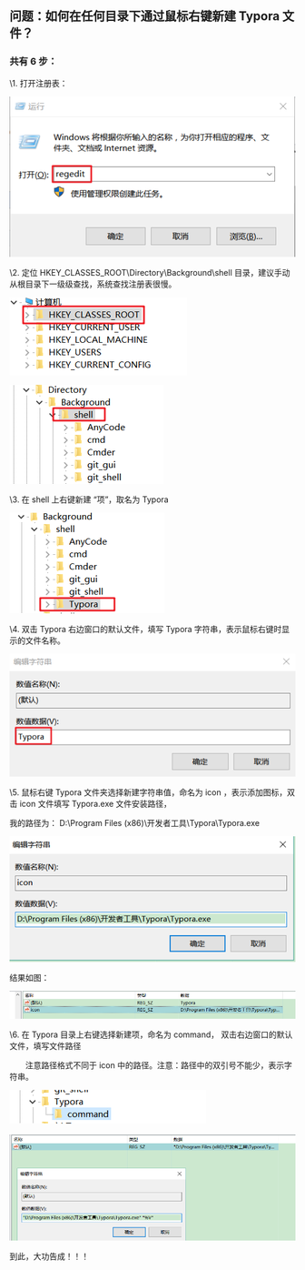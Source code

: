 ## 问题：如何在任何目录下通过鼠标右键新建 Typora 文件？

### 共有 6 步：

 

\1. 打开注册表：

![img](MarkDownImages/%E5%8F%B3%E9%94%AE%E8%8F%9C%E5%8D%95%E8%B0%83%E5%87%BAmarkdown.assets/1231521-20200321125757340-1267166762.png)

 

 

 

\2. 定位 HKEY_CLASSES_ROOT\Directory\Background\shell 目录，建议手动从根目录下一级级查找，系统查找注册表很慢。

![img](MarkDownImages/%E5%8F%B3%E9%94%AE%E8%8F%9C%E5%8D%95%E8%B0%83%E5%87%BAmarkdown.assets/1231521-20200321130243652-1331097503.png)

![img](MarkDownImages/%E5%8F%B3%E9%94%AE%E8%8F%9C%E5%8D%95%E8%B0%83%E5%87%BAmarkdown.assets/1231521-20200321125853583-297056415.png)

 

 

\3. 在 shell 上右键新建 “项”，取名为 Typora

![img](MarkDownImages/%E5%8F%B3%E9%94%AE%E8%8F%9C%E5%8D%95%E8%B0%83%E5%87%BAmarkdown.assets/1231521-20200321130516963-2005396345.png)

 

 

 

\4. 双击 Typora 右边窗口的默认文件，填写 Typora 字符串，表示鼠标右键时显示的文件名称。

![img](MarkDownImages/%E5%8F%B3%E9%94%AE%E8%8F%9C%E5%8D%95%E8%B0%83%E5%87%BAmarkdown.assets/1231521-20200321131247458-1540711534.png)

 

 

\5. 鼠标右键 Typora 文件夹选择新建字符串值，命名为 icon ，表示添加图标，双击 icon 文件填写 Typora.exe 文件安装路径，

  我的路径为： D:\Program Files (x86)\开发者工具\Typora\Typora.exe

![img](MarkDownImages/%E5%8F%B3%E9%94%AE%E8%8F%9C%E5%8D%95%E8%B0%83%E5%87%BAmarkdown.assets/1231521-20200321131617597-1731163840.png)

结果如图：

 

 

 ![img](MarkDownImages/%E5%8F%B3%E9%94%AE%E8%8F%9C%E5%8D%95%E8%B0%83%E5%87%BAmarkdown.assets/1231521-20200321131815619-1118243286.png)

 

 

 

\6. 在 Typora 目录上右键选择新建项，命名为 command， 双击右边窗口的默认文件，填写文件路径

　　注意路径格式不同于 icon 中的路径。注意：路径中的双引号不能少，表示字符串。

![img](MarkDownImages/%E5%8F%B3%E9%94%AE%E8%8F%9C%E5%8D%95%E8%B0%83%E5%87%BAmarkdown.assets/1231521-20200321132221590-256902230.png)

 

 ![img](MarkDownImages/%E5%8F%B3%E9%94%AE%E8%8F%9C%E5%8D%95%E8%B0%83%E5%87%BAmarkdown.assets/1231521-20200321132246093-852205145.png)

 

 

到此，大功告成！！！